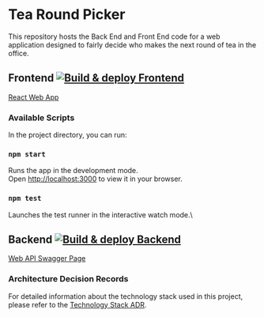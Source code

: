 # Tea Round Picker 
This repository hosts the Back End and Front End code for a web application designed to fairly decide who makes the next round of tea in the office.

## Frontend [![Build & deploy Frontend](https://github.com/97saundersj/Tea-Round-Picker/actions/workflows/buildDeploy-frontend.yml/badge.svg)](https://github.com/97saundersj/Tea-Round-Picker/actions/workflows/buildDeploy-frontend.yml)

[React Web App](https://orange-dune-0b0970310.6.azurestaticapps.net/#/)

### Available Scripts

In the project directory, you can run:

### `npm start`

Runs the app in the development mode.\
Open [http://localhost:3000](http://localhost:3000) to view it in your browser.

### `npm test`

Launches the test runner in the interactive watch mode.\



## Backend [![Build & deploy Backend](https://github.com/97saundersj/Tea-Round-Picker/actions/workflows/buildTestDeploy-backend.yml/badge.svg)](https://github.com/97saundersj/Tea-Round-Picker/actions/workflows/buildTestDeploy-backend.yml)

[Web API Swagger Page](https://tearoundpickerwebapi.azurewebsites.net/swagger)

### Architecture Decision Records

For detailed information about the technology stack used in this project, please refer to the [Technology Stack ADR](docs/ADRs/ADR-001-Technology-Stack.md).
